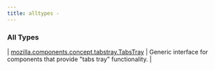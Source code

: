 ```yaml
---
title: alltypes - 
---
```


### All Types

| [mozilla.components.concept.tabstray.TabsTray](../mozilla.components.concept.tabstray/-tabs-tray/index.html) | Generic interface for components that provide "tabs tray" functionality. |


